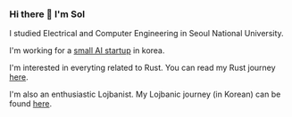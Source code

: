 ### Hi there 👋 I'm Sol

I studied Electrical and Computer Engineering in Seoul National University.

I'm working for a [small AI startup] in korea.

I'm interested in everyting related to Rust. You can read my Rust journey [here][my_blog].

I'm also an enthusiastic Lojbanist. My Lojbanic journey (in Korean) can be found [here](https://baehyunsol.github.io/Lojban). 

[small AI startup]: https://www.nexusai.kr/
[my_blog]: https://baehyunsol.github.io

<!--
**baehyunsol/baehyunsol** is a ✨ _special_ ✨ repository because its `README.md` (this file) appears on your GitHub profile.

Here are some ideas to get you started:

- 🔭 I’m currently working on ...
- 🌱 I’m currently learning ...
- 👯 I’m looking to collaborate on ...
- 🤔 I’m looking for help with ...
- 💬 Ask me about ...
- 📫 How to reach me: ...
- 😄 Pronouns: ...
- ⚡ Fun fact: ...
-->
